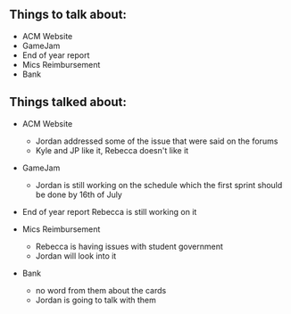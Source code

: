 Things to talk about:
---------------------

- ACM Website
- GameJam
- End of year report
- Mics Reimbursement
- Bank

Things talked about:
--------------------


- ACM Website
    - Jordan addressed some of the issue that were said on the forums
    - Kyle and JP like it, Rebecca doesn't like it

- GameJam
    - Jordan is still working on the schedule which the first sprint should be done by 16th of July

- End of year report
    Rebecca is still working on it

- Mics Reimbursement
    - Rebecca is having issues with student government
    - Jordan will look into it

- Bank
    - no word from them about the cards
    - Jordan is going to talk with them